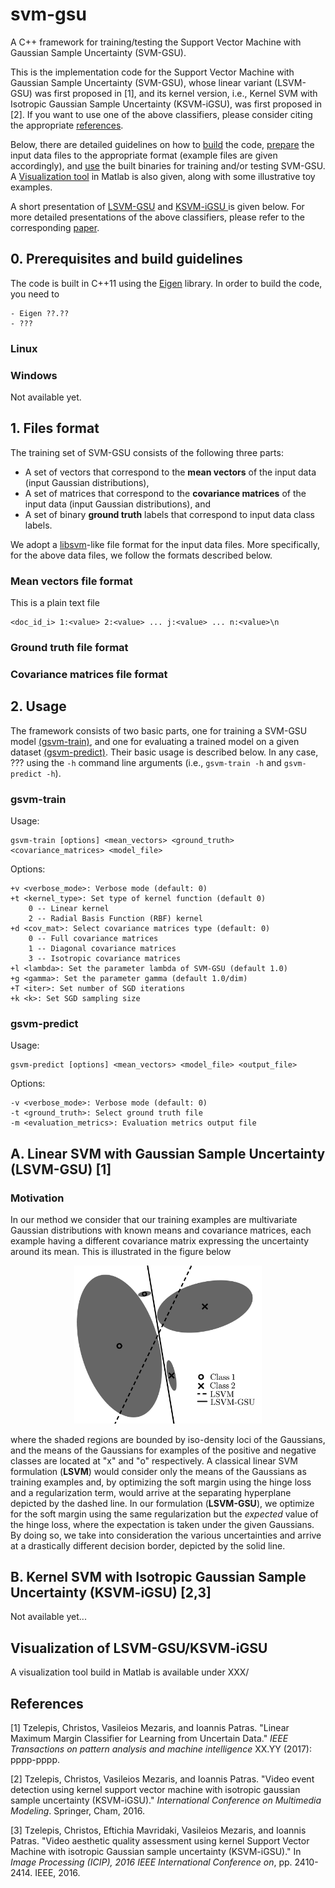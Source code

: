 # svm-gsu

A C++ framework for training/testing the Support Vector Machine with Gaussian Sample Uncertainty (SVM-GSU).

This is the implementation code for the Support Vector Machine with Gaussian Sample Uncertainty (SVM-GSU), whose linear variant (LSVM-GSU) was first proposed in [1], and its kernel version, i.e., Kernel SVM with Isotropic Gaussian Sample Uncertainty (KSVM-iGSU), was first proposed in [2]. If you want to use one of the above classifiers, please consider citing the appropriate [references](#references).

Below, there are detailed guidelines on how to [build](#0-prerequisites-and-build-guidelines) the code,  [prepare](#1-files-format) the input data files to the appropriate format (example files are given accordingly), and [use](#2-usage) the built binaries for training and/or testing SVM-GSU.  A [Visualization tool](#visualization-of-lsvm-gsuksvm-igsu) in Matlab is also given, along with some illustrative toy examples.

A short presentation of [LSVM-GSU](#a-linear-svm-with-gaussian-sample-uncertainty-lsvm-gsu-1) and [KSVM-iGSU ](#b-kernel-svm-with-isotropic-gaussian-sample-uncertainty-ksvm-igsu-23) is given below. For more detailed presentations of the above classifiers, please refer to the corresponding [paper](#references).



## 0. Prerequisites and build guidelines

The code is built in C++11 using the [Eigen](http://eigen.tuxfamily.org/index.php?title=Main_Page) library. In order to build the code, you need to 

```
- Eigen ??.??
- ???
```

### Linux

### Windows

Not available yet.



## 1. Files format

The training set of SVM-GSU consists of the following three parts:

- A set of vectors that correspond to the **mean vectors** of the input data (input Gaussian distributions),
- A set of matrices that correspond to the **covariance matrices** of the input data (input Gaussian distributions), and 
- A set of binary **ground truth** labels that correspond to input data class labels.

We adopt a [libsvm](https://www.csie.ntu.edu.tw/~cjlin/libsvm/)-like file format for the input data files. More specifically, for the above data files, we follow the formats described below. 

### Mean vectors file format

This is a plain text file

```
<doc_id_i> 1:<value> 2:<value> ... j:<value> ... n:<value>\n
```



### Ground truth file format

### Covariance matrices file format



## 2. Usage

The framework consists of two basic parts, one for training a SVM-GSU model [(gsvm-train)](#gsvm-train), and one for evaluating a trained model on a given dataset [(gsvm-predict)](#gsvm-predict). Their basic usage is described below. In any case, ??? using the `-h` command line arguments (i.e., `gsvm-train -h` and `gsvm-predict -h`).

### gsvm-train

Usage:

~~~
gsvm-train [options] <mean_vectors> <ground_truth> <covariance_matrices> <model_file>
~~~

Options:

~~~
+v <verbose_mode>: Verbose mode (default: 0)
+t <kernel_type>: Set type of kernel function (default 0)
	0 -- Linear kernel
    2 -- Radial Basis Function (RBF) kernel
+d <cov_mat>: Select covariance matrices type (default: 0)
	0 -- Full covariance matrices
	1 -- Diagonal covariance matrices
	3 -- Isotropic covariance matrices
+l <lambda>: Set the parameter lambda of SVM-GSU (default 1.0)
+g <gamma>: Set the parameter gamma (default 1.0/dim)
+T <iter>: Set number of SGD iterations
+k <k>: Set SGD sampling size
~~~



### gsvm-predict

Usage:

~~~
gsvm-predict [options] <mean_vectors> <model_file> <output_file>
~~~

Options:

~~~
-v <verbose_mode>: Verbose mode (default: 0)
-t <ground_truth>: Select ground truth file
-m <evaluation_metrics>: Evaluation metrics output file
~~~



### 






## A. Linear SVM with Gaussian Sample Uncertainty (LSVM-GSU) [1]

### Motivation

In our method we consider that our training examples are multivariate Gaussian distributions with known means and covariance matrices, each example having a different covariance matrix expressing the uncertainty around its mean. This is illustrated in the figure below

<p align="center">
  <img src="images/svmgsu_motivation.jpg" width="300" alt="SVM-GSU's motivation"/>
</p>

where the shaded regions are bounded by iso-density loci of the Gaussians, and the means of the Gaussians for examples of the positive and negative classes are located at "x" and "o" respectively. A classical linear SVM formulation (**LSVM**) would consider only the means of the Gaussians as training examples and, by optimizing the soft margin using the hinge loss and a regularization term, would arrive at the separating hyperplane depicted by the dashed line. In our formulation (**LSVM-GSU**), we optimize for the soft margin using the same regularization but the *expected* value of the hinge loss, where the expectation is taken under the given Gaussians. By doing so, we take into consideration the various uncertainties and arrive at a drastically different decision border, depicted by the solid line. 



## B. Kernel SVM with Isotropic Gaussian Sample Uncertainty (KSVM-iGSU) [2,3]

Not available yet...



## Visualization of LSVM-GSU/KSVM-iGSU

A visualization tool build in Matlab is available under XXX/





## References

[1] Tzelepis, Christos, Vasileios Mezaris, and Ioannis Patras. "Linear Maximum Margin Classifier for Learning from Uncertain Data." *IEEE Transactions on pattern analysis and machine intelligence* XX.YY (2017): pppp-pppp.

[2] Tzelepis, Christos, Vasileios Mezaris, and Ioannis Patras. "Video event detection using kernel support vector machine with isotropic gaussian sample uncertainty (KSVM-iGSU)." *International Conference on Multimedia Modeling*. Springer, Cham, 2016.

[3] Tzelepis, Christos, Eftichia Mavridaki, Vasileios Mezaris, and Ioannis Patras. "Video aesthetic quality assessment using kernel Support Vector Machine with isotropic Gaussian sample uncertainty (KSVM-iGSU)." In *Image Processing (ICIP), 2016 IEEE International Conference on*, pp. 2410-2414. IEEE, 2016.